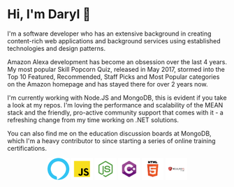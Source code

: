 # Hi, I'm Daryl 👋

I'm a software developer who has an extensive background in creating content-rich web applications and background services using established technologies and design patterns.

Amazon Alexa development has become an obsession over the last 4 years. My most popular Skill Popcorn Quiz, released in May 2017, stormed into the Top 10 Featured, Recommended, Staff Picks and Most Popular categories on the Amazon homepage and has stayed there for over 2 years now. 

I'm currently working with Node.JS and MongoDB, this is evident if you take a look at my repos. I'm loving the performance and scalability of the MEAN stack and the friendly, pro-active community support that comes with it - a refreshing change from my time working on .NET solutions.

You can also find me on the education discussion boards at MongoDB, which I'm a heavy contributor to since starting a series of online training certifications.
<p align="center">
  <img src="https://github.com/jewkesy/jewkesy/blob/master/alexa.png" width="50" height="50" />
  <img src="https://github.com/jewkesy/jewkesy/blob/master/JavaScript-01.png" width="50" height="50" />
  <img src="https://github.com/jewkesy/jewkesy/blob/master/Node-JS-02.png" width="50" height="50" />
  <img src="https://github.com/jewkesy/jewkesy/blob/master/C-Sharp-01.png" width="50" height="50" />
  <img src="https://github.com/jewkesy/jewkesy/blob/master/HTML-5-01.png" width="50" height="50" />
  <img src="https://github.com/jewkesy/jewkesy/blob/master/Angular-JS-01.png" width="50" height="50" />
</p>
